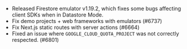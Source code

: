 - Released Firestore emulator v1.19.2, which fixes some bugs affecting client SDKs when in Datastore Mode.
- Fix demo projects + web frameworks with emulators (#6737)
- Fix Next.js static routes with server actions (#6664)
- Fixed an issue where `GOOGLE_CLOUD_QUOTA_PROJECT` was not correctly respected. (#6801)
